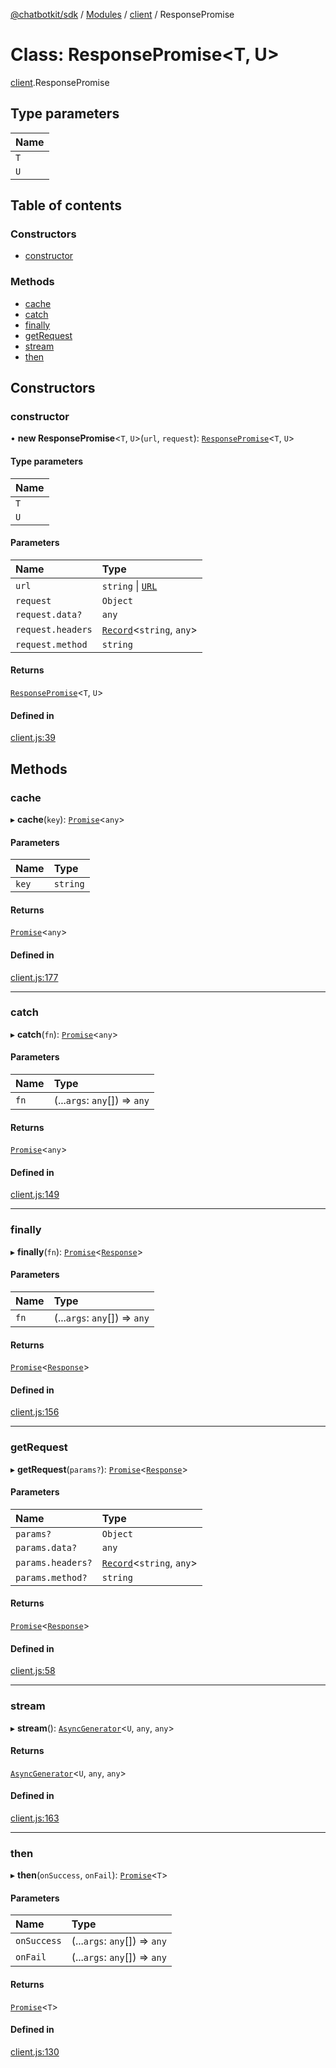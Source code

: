 [@chatbotkit/sdk](../README.md) / [Modules](../modules.md) / [client](../modules/client.md) / ResponsePromise

# Class: ResponsePromise\<T, U\>

[client](../modules/client.md).ResponsePromise

## Type parameters

| Name |
| :------ |
| `T` |
| `U` |

## Table of contents

### Constructors

- [constructor](client.ResponsePromise.md#constructor)

### Methods

- [cache](client.ResponsePromise.md#cache)
- [catch](client.ResponsePromise.md#catch)
- [finally](client.ResponsePromise.md#finally)
- [getRequest](client.ResponsePromise.md#getrequest)
- [stream](client.ResponsePromise.md#stream)
- [then](client.ResponsePromise.md#then)

## Constructors

### constructor

• **new ResponsePromise**\<`T`, `U`\>(`url`, `request`): [`ResponsePromise`](client.ResponsePromise.md)\<`T`, `U`\>

#### Type parameters

| Name |
| :------ |
| `T` |
| `U` |

#### Parameters

| Name | Type |
| :------ | :------ |
| `url` | `string` \| [`URL`]( https://developer.mozilla.org/docs/Web/API/URL ) |
| `request` | `Object` |
| `request.data?` | `any` |
| `request.headers` | [`Record`]( https://www.typescriptlang.org/docs/handbook/utility-types.html#recordkeys-type )\<`string`, `any`\> |
| `request.method` | `string` |

#### Returns

[`ResponsePromise`](client.ResponsePromise.md)\<`T`, `U`\>

#### Defined in

[client.js:39](https://github.com/chatbotkit/node-sdk/blob/main/packages/sdk/src/client.js#L39)

## Methods

### cache

▸ **cache**(`key`): [`Promise`]( https://developer.mozilla.org/docs/Web/JavaScript/Reference/Global_Objects/Promise )\<`any`\>

#### Parameters

| Name | Type |
| :------ | :------ |
| `key` | `string` |

#### Returns

[`Promise`]( https://developer.mozilla.org/docs/Web/JavaScript/Reference/Global_Objects/Promise )\<`any`\>

#### Defined in

[client.js:177](https://github.com/chatbotkit/node-sdk/blob/main/packages/sdk/src/client.js#L177)

___

### catch

▸ **catch**(`fn`): [`Promise`]( https://developer.mozilla.org/docs/Web/JavaScript/Reference/Global_Objects/Promise )\<`any`\>

#### Parameters

| Name | Type |
| :------ | :------ |
| `fn` | (...`args`: `any`[]) => `any` |

#### Returns

[`Promise`]( https://developer.mozilla.org/docs/Web/JavaScript/Reference/Global_Objects/Promise )\<`any`\>

#### Defined in

[client.js:149](https://github.com/chatbotkit/node-sdk/blob/main/packages/sdk/src/client.js#L149)

___

### finally

▸ **finally**(`fn`): [`Promise`]( https://developer.mozilla.org/docs/Web/JavaScript/Reference/Global_Objects/Promise )\<[`Response`]( https://developer.mozilla.org/docs/Web/API/Response )\>

#### Parameters

| Name | Type |
| :------ | :------ |
| `fn` | (...`args`: `any`[]) => `any` |

#### Returns

[`Promise`]( https://developer.mozilla.org/docs/Web/JavaScript/Reference/Global_Objects/Promise )\<[`Response`]( https://developer.mozilla.org/docs/Web/API/Response )\>

#### Defined in

[client.js:156](https://github.com/chatbotkit/node-sdk/blob/main/packages/sdk/src/client.js#L156)

___

### getRequest

▸ **getRequest**(`params?`): [`Promise`]( https://developer.mozilla.org/docs/Web/JavaScript/Reference/Global_Objects/Promise )\<[`Response`]( https://developer.mozilla.org/docs/Web/API/Response )\>

#### Parameters

| Name | Type |
| :------ | :------ |
| `params?` | `Object` |
| `params.data?` | `any` |
| `params.headers?` | [`Record`]( https://www.typescriptlang.org/docs/handbook/utility-types.html#recordkeys-type )\<`string`, `any`\> |
| `params.method?` | `string` |

#### Returns

[`Promise`]( https://developer.mozilla.org/docs/Web/JavaScript/Reference/Global_Objects/Promise )\<[`Response`]( https://developer.mozilla.org/docs/Web/API/Response )\>

#### Defined in

[client.js:58](https://github.com/chatbotkit/node-sdk/blob/main/packages/sdk/src/client.js#L58)

___

### stream

▸ **stream**(): [`AsyncGenerator`]( https://developer.mozilla.org/docs/Web/JavaScript/Reference/Global_Objects/AsyncGenerator )\<`U`, `any`, `any`\>

#### Returns

[`AsyncGenerator`]( https://developer.mozilla.org/docs/Web/JavaScript/Reference/Global_Objects/AsyncGenerator )\<`U`, `any`, `any`\>

#### Defined in

[client.js:163](https://github.com/chatbotkit/node-sdk/blob/main/packages/sdk/src/client.js#L163)

___

### then

▸ **then**(`onSuccess`, `onFail`): [`Promise`]( https://developer.mozilla.org/docs/Web/JavaScript/Reference/Global_Objects/Promise )\<`T`\>

#### Parameters

| Name | Type |
| :------ | :------ |
| `onSuccess` | (...`args`: `any`[]) => `any` |
| `onFail` | (...`args`: `any`[]) => `any` |

#### Returns

[`Promise`]( https://developer.mozilla.org/docs/Web/JavaScript/Reference/Global_Objects/Promise )\<`T`\>

#### Defined in

[client.js:130](https://github.com/chatbotkit/node-sdk/blob/main/packages/sdk/src/client.js#L130)
